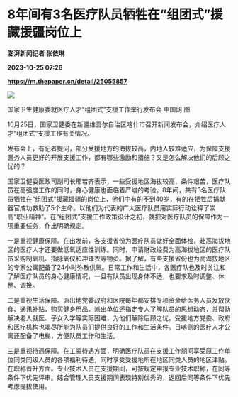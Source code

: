 # 8年间有3名医疗队员牺牲在“组团式”援藏援疆岗位上
**澎湃新闻记者 张依琳**

**2023-10-25 07:26**

**https://m.thepaper.cn/detail/25055857**

![](https://imagecloud.thepaper.cn/thepaper/image/275/573/215.jpg)

国家卫生健康委就医疗人才“组团式”支援工作举行发布会 中国网 图

10月25日，国家卫健委在新疆维吾尔自治区喀什市召开新闻发布会，介绍医疗人才“组团式”支援工作有关情况。

发布会上，有记者提问，部分受援地方的海拔较高，内地人较难适应，为保障支援医务人员更好的开展支援工作，都有哪些激励和措施？又是怎么解决他们的后顾之忧的？

国家卫健委医政司副司长邢若齐表示，一些受援地区海拔较高，条件艰苦，医疗队员在高强度工作的同时，身心健康也面临着严峻的考验。8年间，共有3名医疗队员牺牲在“组团式”援藏援疆的岗位上，他们中有的不到40岁，有的在牺牲后捐献器官成功救助了5个生命。以他们为代表的广大医疗队员用实际行动诠释了崇高“职业精神”。在“组团式”支援工作政策设计之初，就把对医疗队员的保障作为一项重要任务，作出明确规定。

一是重视健康保障。在出发前，各支援省份为医疗队员做好全面体检，赴高海拔地区的医疗人才还要做低氧适应性训练。同时，申请财政经费为高海拔地区的医疗队员采购制氧机、指脉氧仪和冲锋衣等物资。据了解，有些支援省份也为高海拔地区的专家公寓配备了24小时弥散供氧。日常工作和生活中，各医疗队也及时关注和了解医疗队员的身心健康情况，一旦有队员出现身体不适，也要求及时调整、休整、调换。

二是重视生活保障。派出地党委政府和医院每年都安排专项资金给医务人员发放伙食、通讯补贴，购买健身用品。派出单位还指定专人了解队员的思想动态，并帮助解决老人就医、子女入学等实际困难，为他们解除后顾之忧。受援地方党委、政府和医疗机构也竭尽所能为队员们提供良好的工作和生活条件。日喀则的医疗人才公寓还配备了电梯，方便队员工作和生活。

三是重视待遇保障。在工资待遇方面，明确医疗队员在支援工作期间享受原工作单位同类同级人员的各项福利待遇，同时享受受援地所在地区同类人员的地区津贴。在职称晋升方面。专业技术人员在支援期间，可按规定申报专业技术职称，在同等条件下优先评审。综合管理人员支援期间表现特别优秀的，返回后同等条件下优先考虑提拔使用。